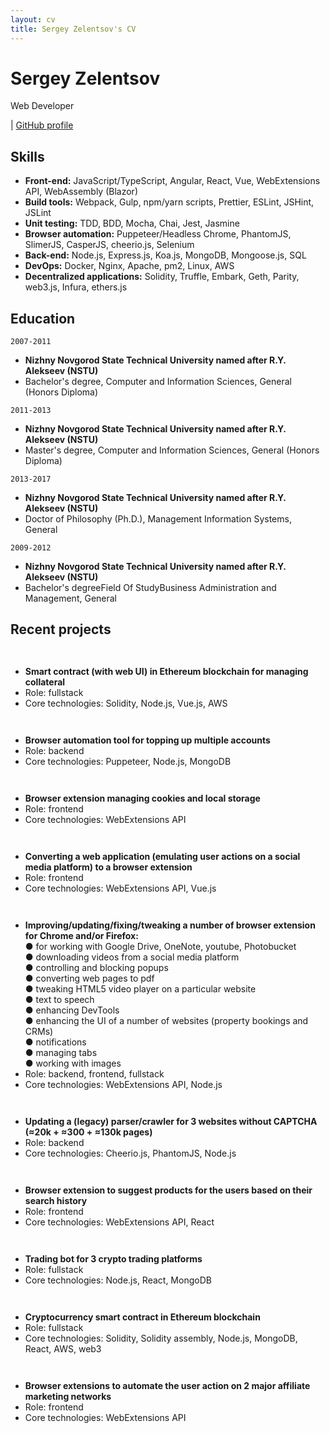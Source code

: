 ```yaml
---
layout: cv
title: Sergey Zelentsov's CV
---
```

# Sergey Zelentsov
Web Developer

<div id="webaddress">
| <a href="https://github.com/traxium">GitHub profile</a>
</div>


## Skills

- __Front-end:__ JavaScript/TypeScript, Angular, React, Vue, WebExtensions API, WebAssembly (Blazor)
- __Build tools:__ Webpack, Gulp, npm/yarn scripts, Prettier, ESLint, JSHint, JSLint
- __Unit testing:__ TDD, BDD, Mocha, Chai, Jest, Jasmine
- __Browser automation:__ Puppeteer/Headless Chrome, PhantomJS, SlimerJS, CasperJS, cheerio.js, Selenium
- __Back-end:__ Node.js, Express.js, Koa.js, MongoDB, Mongoose.js, SQL
- __DevOps:__ Docker, Nginx, Apache, pm2, Linux, AWS
- __Decentralized applications:__ Solidity, Truffle, Embark, Geth, Parity, web3.js, Infura, ethers.js


## Education

`2007-2011`
- __Nizhny Novgorod State Technical University named after R.Y. Alekseev (NSTU)__
- Bachelor's degree, Computer and Information Sciences, General (Honors Diploma)

`2011-2013`
- __Nizhny Novgorod State Technical University named after R.Y. Alekseev (NSTU)__
- Master's degree, Computer and Information Sciences, General (Honors Diploma)

`2013-2017`
- __Nizhny Novgorod State Technical University named after R.Y. Alekseev (NSTU)__
- Doctor of Philosophy (Ph.D.), Management Information Systems, General

`2009-2012`
- __Nizhny Novgorod State Technical University named after R.Y. Alekseev (NSTU)__
- Bachelor's degreeField Of StudyBusiness Administration and Management, General


## Recent projects

` `
- __Smart contract (with web UI) in Ethereum blockchain for managing collateral__
- Role: fullstack
- Core technologies: Solidity, Node.js, Vue.js, AWS

` `
- __Browser automation tool for topping up multiple accounts__
- Role: backend
- Core technologies: Puppeteer, Node.js, MongoDB

` `
- __Browser extension managing cookies and local storage__
- Role: frontend
- Core technologies: WebExtensions API

` `
- __Converting a web application (emulating user actions on a social media platform) to a browser extension__
- Role: frontend
- Core technologies: WebExtensions API, Vue.js

` `
- __Improving/updating/fixing/tweaking a number of browser extension for Chrome and/or Firefox:__<br>
  ● for working with Google Drive, OneNote, youtube, Photobucket<br>
  ● downloading videos from a social media platform<br>
  ● controlling and blocking popups<br>
  ● converting web pages to pdf<br>
  ● tweaking HTML5 video player on a particular website<br>
  ● text to speech<br>
  ● enhancing DevTools<br>
  ● enhancing the UI of a number of websites (property bookings and CRMs)<br>
  ● notifications<br>
  ● managing tabs<br>
  ● working with images<br>
- Role: backend, frontend, fullstack
- Core technologies: WebExtensions API, Node.js

` `
- __Updating a (legacy) parser/crawler for 3 websites without CAPTCHA (≈20k + ≈300 + ≈130k pages)__
- Role: backend
- Core technologies: Cheerio.js, PhantomJS, Node.js

` `
- __Browser extension to suggest products for the users based on their search history__
- Role: frontend
- Core technologies: WebExtensions API, React

` `
- __Trading bot for 3 crypto trading platforms__
- Role: fullstack
- Core technologies: Node.js, React, MongoDB

` `
- __Cryptocurrency smart contract in Ethereum blockchain__
- Role: fullstack
- Core technologies: Solidity, Solidity assembly, Node.js, MongoDB, React, AWS, web3

` `
- __Browser extensions to automate the user action on 2 major affiliate marketing networks__
- Role: frontend
- Core technologies: WebExtensions API



<!-- ### Footer

Last updated: Jule 2020 -->
